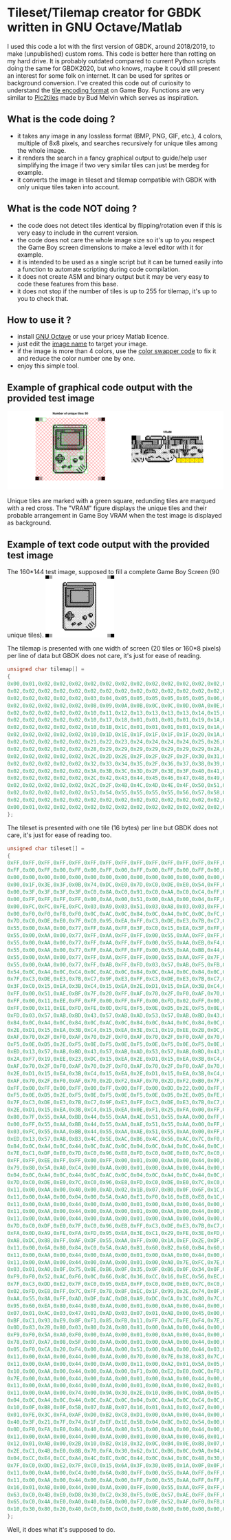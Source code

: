 # Tileset/Tilemap creator for GBDK written in GNU Octave/Matlab

I used this code a lot with the first version of GBDK, around 2018/2019, to make (unpublished) custom roms. This code is better here than rotting on my hard drive. It is probably outdated compared to current Python scripts doing the same for GBDK2020, but who knows, maybe it could still present an interest for some folk on internet. It can be used for sprites or background conversion. I've created this code out of curiosity to understand the [tile encoding format](https://www.huderlem.com/demos/gameboy2bpp.html) on Game Boy. Functions are very similar to [Pic2tiles](http://www.budmelvin.com/dev/index.html) made by Bud Melvin which serves as inspiration.

## What is the code doing ?
- it takes any image in any lossless format (BMP, PNG, GIF, etc.), 4 colors, multiple of 8x8 pixels, and searches recursively for unique tiles among the whole image.
- it renders the search in a fancy graphical output to guide/help user simplifying the image if two very similar tiles can just be merdeg for example.
- it converts the image in tileset and tilemap compatible with GBDK with only unique tiles taken into account.

## What is the code NOT doing ?
- the code does not detect tiles identical by flipping/rotation even if this is very easy to include in the current version.
- the code does not care the whole image size so it's up to you respect the Game Boy screen dimensions to make a level editor with it for example.
- it is intended to be used as a single script but it can be turned easily into a function to automate scripting during code compilation.
- it does not create ASM and binary output but it may be very easy to code these features from this base.
- it does not stop if the number of tiles is up to 255 for tilemap, it's up to you to check that.

## How to use it ?
- install [GNU Octave](https://octave.org/) or use your pricey Matlab licence.
- just edit the [image name](https://github.com/Raphael-Boichot/GNU-Octave-tileset-tilemap-creator-for-GBDK/blob/ca894bc3ff5463393935c4b1e606610a5f718c7b/Tile_creator_GBDK.m#L4) to target your image.
- if the image is more than 4 colors, use the [color swapper code](/Color_swapper.m) to fix it and reduce the color number one by one.
- enjoy this simple tool.

## Example of graphical code output with the provided test image
![](/Output.png)

Unique tiles are marked with a green square, redunding tiles are marqued with a red cross. The "VRAM" figure displays the unique tiles and their probable arrangement in Game Boy VRAM when the test image is displayed as background.

## Example of text code output with the provided test image

The 160*144 test image, supposed to fill a complete Game Boy Screen (90 unique tiles).
![](/Test_image.png)

The tilemap is presented with one width of screen (20 tiles or 160*8 pixels) per line of data but GBDK does not care, it's just for ease of reading.
```c
unsigned char tilemap[] =
{
0x00,0x01,0x02,0x02,0x02,0x02,0x02,0x02,0x02,0x02,0x02,0x02,0x02,0x02,0x02,0x02,0x02,0x02,0x01,0x00,
0x02,0x02,0x02,0x02,0x02,0x02,0x02,0x02,0x02,0x02,0x02,0x02,0x02,0x02,0x02,0x02,0x02,0x02,0x02,0x02,
0x02,0x02,0x02,0x02,0x02,0x03,0x04,0x05,0x05,0x05,0x05,0x05,0x05,0x06,0x07,0x02,0x02,0x02,0x02,0x02,
0x02,0x02,0x02,0x02,0x02,0x08,0x09,0x0A,0x0B,0x0C,0x0C,0x0D,0x0A,0x0E,0x0F,0x02,0x02,0x02,0x02,0x02,
0x02,0x02,0x02,0x02,0x02,0x10,0x11,0x12,0x13,0x13,0x13,0x13,0x14,0x15,0x16,0x02,0x02,0x02,0x02,0x02,
0x02,0x02,0x02,0x02,0x02,0x10,0x17,0x18,0x01,0x01,0x01,0x01,0x19,0x1A,0x16,0x02,0x02,0x02,0x02,0x02,
0x02,0x02,0x02,0x02,0x02,0x10,0x1B,0x1C,0x01,0x01,0x01,0x01,0x19,0x1A,0x16,0x02,0x02,0x02,0x02,0x02,
0x02,0x02,0x02,0x02,0x02,0x10,0x1D,0x1E,0x1F,0x1F,0x1F,0x1F,0x20,0x1A,0x16,0x02,0x02,0x02,0x02,0x02,
0x02,0x02,0x02,0x02,0x02,0x21,0x22,0x23,0x24,0x24,0x24,0x24,0x25,0x26,0x27,0x02,0x02,0x02,0x02,0x02,
0x02,0x02,0x02,0x02,0x02,0x28,0x29,0x29,0x29,0x29,0x29,0x29,0x29,0x2A,0x2B,0x02,0x02,0x02,0x02,0x02,
0x02,0x02,0x02,0x02,0x02,0x2C,0x2D,0x2E,0x2F,0x2F,0x2F,0x2F,0x30,0x31,0x2B,0x02,0x02,0x02,0x02,0x02,
0x02,0x02,0x02,0x02,0x02,0x32,0x33,0x34,0x35,0x2F,0x36,0x37,0x38,0x39,0x2B,0x02,0x02,0x02,0x02,0x02,
0x02,0x02,0x02,0x02,0x02,0x3A,0x3B,0x3C,0x3D,0x2F,0x3E,0x3F,0x40,0x41,0x2B,0x02,0x02,0x02,0x02,0x02,
0x02,0x02,0x02,0x02,0x02,0x2C,0x42,0x43,0x44,0x45,0x46,0x47,0x48,0x49,0x4A,0x02,0x02,0x02,0x02,0x02,
0x02,0x02,0x02,0x02,0x02,0x2C,0x2F,0x4B,0x4C,0x4D,0x4E,0x4F,0x50,0x51,0x52,0x02,0x02,0x02,0x02,0x02,
0x02,0x02,0x02,0x02,0x02,0x53,0x54,0x55,0x55,0x55,0x55,0x56,0x57,0x58,0x59,0x02,0x02,0x02,0x02,0x02,
0x02,0x02,0x02,0x02,0x02,0x02,0x02,0x02,0x02,0x02,0x02,0x02,0x02,0x02,0x02,0x02,0x02,0x02,0x02,0x02,
0x00,0x01,0x02,0x02,0x02,0x02,0x02,0x02,0x02,0x02,0x02,0x02,0x02,0x02,0x02,0x02,0x02,0x02,0x01,0x00
};
```

The tileset is presented with one tile (16 bytes) per line but GBDK does not care, it's just for ease of reading too.
```c
unsigned char tileset[] =
{
0xFF,0xFF,0xFF,0xFF,0xFF,0xFF,0xFF,0xFF,0xFF,0xFF,0xFF,0xFF,0xFF,0xFF,0xFF,0xFF,
0xFF,0x00,0xFF,0x00,0xFF,0x00,0xFF,0x00,0xFF,0x00,0xFF,0x00,0xFF,0x00,0xFF,0x00,
0x00,0x00,0x00,0x00,0x00,0x00,0x00,0x00,0x00,0x00,0x00,0x00,0x00,0x00,0x00,0x00,
0x00,0x1F,0x3E,0x3F,0x0B,0x74,0xDC,0xE0,0x7D,0xC0,0xDE,0xE0,0x54,0xFF,0xEA,0xFF,
0x00,0x3F,0x3F,0x3F,0x3F,0xC0,0x8A,0xC0,0x91,0xC0,0xAA,0xC0,0xC4,0xFF,0xAA,0xFF,
0x00,0xFF,0xFF,0xFF,0xFF,0x00,0xAA,0x00,0x51,0x00,0xAA,0x00,0x04,0xFF,0xAA,0xFF,
0x00,0xFC,0xFC,0xFE,0xFC,0x03,0xA9,0x03,0x51,0x03,0xA8,0x03,0x03,0xFF,0xAA,0xFF,
0x00,0xF0,0xF0,0xF8,0xF0,0x0C,0xAC,0x0C,0x84,0x0C,0xA4,0x0C,0x0C,0xFC,0xAC,0xFC,
0x7D,0xC0,0xDE,0xE0,0x7F,0xC0,0x95,0xEA,0xFF,0xC3,0xDE,0xE3,0x7B,0xC7,0x97,0xEB,
0x55,0x00,0xAA,0x00,0x77,0xFF,0xAA,0xFF,0x3F,0xC0,0x15,0xEA,0x3F,0xFF,0x2A,0xFF,
0x55,0x00,0xAA,0x00,0x77,0xFF,0xAA,0xFF,0xFF,0x00,0x55,0xAA,0xFF,0xFF,0xAA,0xFF,
0x55,0x00,0xAA,0x00,0x77,0xFF,0xAA,0xFF,0xFF,0x00,0x55,0xAA,0xEB,0xF4,0xB5,0xEA,
0x55,0x00,0xAA,0x00,0x77,0xFF,0xAA,0xFF,0xFF,0x00,0x55,0xAA,0xBB,0x44,0x55,0xAA,
0x55,0x00,0xAA,0x00,0x77,0xFF,0xAA,0xFF,0xFF,0x00,0x55,0xAA,0xFF,0x7F,0x2A,0xFF,
0x55,0x00,0xAA,0x00,0x77,0xFF,0xAB,0xFF,0xFD,0x03,0x57,0xAB,0xF5,0xFB,0xA7,0xFB,
0x54,0x0C,0xA4,0x0C,0xC4,0x0C,0xAC,0x0C,0x84,0x0C,0xA4,0x0C,0x84,0x0C,0xAC,0x0C,
0x7F,0xC3,0xDE,0xE3,0x7B,0xC7,0x9F,0xE3,0xFF,0xC3,0xDE,0xE3,0x7B,0xC7,0x97,0xEB,
0x3F,0xC0,0x15,0xEA,0x3B,0xC4,0x15,0xEA,0x2E,0xD1,0x15,0xEA,0x3B,0xC4,0x15,0xEA,
0xFF,0x00,0x51,0xAE,0xBF,0x7F,0x20,0xFF,0xAF,0x70,0x2F,0xF0,0xAF,0x70,0x67,0xB8,
0xFF,0x00,0x11,0xEE,0xFF,0xFF,0x00,0xFF,0xFF,0x00,0xFD,0x02,0xFF,0x00,0xFF,0x00,
0xFF,0x00,0x11,0xEE,0xFD,0xFE,0x0D,0xFE,0xF5,0x0E,0xD5,0x2E,0xF5,0x0E,0xF5,0x0E,
0xFD,0x03,0x57,0xAB,0xBD,0x43,0x57,0xAB,0xAD,0x53,0x57,0xAB,0xBD,0x43,0x57,0xAB,
0x84,0x0C,0xA4,0x0C,0x84,0x0C,0xAC,0x0C,0x84,0x0C,0xA4,0x0C,0x84,0x0C,0xAC,0x0C,
0x2E,0xD1,0x15,0xEA,0x3B,0xC4,0x15,0xEA,0x3E,0xC1,0x19,0xEE,0x2B,0xDC,0x22,0xFF,
0xAF,0x70,0x2F,0xF0,0xAF,0x70,0x2F,0xF0,0xAF,0x70,0x2F,0xF0,0xAF,0x70,0x27,0xF8,
0xF5,0x0E,0xD5,0x2E,0xF5,0x0E,0xF5,0x0E,0xF5,0x0E,0xF5,0x0E,0xF5,0x0E,0xF5,0x0E,
0xED,0x13,0x57,0xAB,0xBD,0x43,0x57,0xAB,0xAD,0x53,0x57,0xAB,0xBD,0x43,0x57,0xAB,
0x2A,0xF7,0x19,0xEE,0x23,0xDC,0x15,0xEA,0x2E,0xD1,0x15,0xEA,0x3B,0xC4,0x15,0xEA,
0xAF,0x70,0x2F,0xF0,0xAF,0x70,0x2F,0xF0,0xAF,0x70,0x2F,0xF0,0xAF,0x70,0x67,0xB8,
0x2E,0xD1,0x15,0xEA,0x3B,0xC4,0x15,0xEA,0x2E,0xD1,0x15,0xEA,0x3B,0xC4,0x15,0xEA,
0xAF,0x70,0x2F,0xF0,0xAF,0x70,0x2D,0xF2,0xAF,0x70,0x2D,0xF2,0xB0,0x7F,0x3F,0xFF,
0xFF,0x00,0xFF,0x00,0xFF,0x00,0xFF,0x00,0xFF,0x00,0xDD,0x22,0x00,0xFF,0xFF,0xFF,
0xF5,0x0E,0xD5,0x2E,0xF5,0x0E,0xF5,0x0E,0xF5,0x0E,0xD5,0x2E,0x05,0xFE,0xFD,0xFE,
0x7F,0xC3,0xDE,0xE3,0x7B,0xC7,0x9F,0xE3,0xFF,0xC3,0xDE,0xE3,0x7B,0xC7,0x96,0xEB,
0x2E,0xD1,0x15,0xEA,0x3B,0xC4,0x15,0xEA,0x0E,0xF1,0x25,0xFA,0x00,0xFF,0x00,0xFF,
0x80,0x7F,0x55,0xAA,0xBB,0x44,0x55,0xAA,0xAE,0x51,0x55,0xAA,0x00,0xFF,0x00,0xFF,
0x00,0xFF,0x55,0xAA,0xBB,0x44,0x55,0xAA,0xAE,0x51,0x55,0xAA,0x00,0xFF,0x00,0xFF,
0x03,0xFC,0x55,0xAA,0xBB,0x44,0x55,0xAA,0xAE,0x51,0x55,0xAA,0x00,0xFF,0x00,0xFF,
0xED,0x13,0x57,0xAB,0xB3,0x4C,0x5E,0xAC,0xB6,0x4C,0x56,0xAC,0x7C,0xF0,0xFA,0xF0,
0x84,0x0C,0xA4,0x0C,0x44,0x0C,0xAC,0x0C,0x04,0x0C,0xA4,0x0C,0x44,0x0C,0xAC,0x0C,
0x7E,0xC1,0xDF,0xE0,0x7D,0xC0,0x96,0xE8,0xFD,0xC0,0xDE,0xE0,0x7C,0xC0,0x96,0xE8,
0xFF,0xFF,0xEE,0xFF,0xFF,0x00,0xFF,0x00,0x01,0x00,0xAA,0x00,0x44,0x00,0xAA,0x00,
0x79,0x80,0x5A,0xA0,0xC4,0x00,0xAA,0x00,0x01,0x00,0xAA,0x00,0x44,0x00,0xAA,0x00,
0x04,0x0C,0xA4,0x0C,0x44,0x0C,0xAC,0x0C,0x04,0x0C,0xA4,0x0C,0x44,0x0C,0xAC,0x0C,
0x7D,0xC0,0xDE,0xE0,0x7C,0xC0,0x96,0xE8,0xFD,0xC0,0xDE,0xE0,0x7C,0xC0,0x96,0xE8,
0x11,0x00,0xAA,0x00,0x40,0x00,0xAD,0x02,0x1B,0x07,0xB0,0x0F,0x6F,0x1C,0xF9,0x0E,
0x11,0x00,0xAA,0x00,0x04,0x00,0x5A,0xA0,0xE1,0xF0,0x16,0xE8,0xE8,0x1C,0x8C,0xF8,
0x11,0x00,0xAA,0x00,0x44,0x00,0xAA,0x00,0x01,0x00,0xAA,0x00,0x44,0x00,0xAA,0x00,
0x11,0x00,0xAA,0x00,0x44,0x00,0xAA,0x00,0x01,0x00,0xAA,0x00,0x44,0x00,0xAA,0x01,
0x11,0x00,0xAA,0x00,0x44,0x00,0xAA,0x00,0x01,0x00,0xAA,0x00,0x04,0x00,0x0A,0xF0,
0x7D,0xC0,0xDF,0xE0,0x7F,0xC0,0x96,0xEB,0xFF,0xC3,0xDE,0xE3,0x7B,0xC7,0x97,0xEB,
0xFA,0x0D,0xA9,0xFE,0xFA,0xFD,0x95,0xEA,0x3E,0xC1,0x29,0xFE,0x3E,0xFD,0x09,0xFE,
0xA8,0xDC,0x88,0xFF,0xAF,0xDF,0x55,0xAA,0xFF,0x00,0x1A,0xEF,0x2E,0xDF,0x55,0xAA,
0x11,0x00,0x6A,0x80,0x84,0xC0,0x5A,0xA0,0xB1,0x60,0xB2,0x60,0xB4,0x60,0x3A,0xE0,
0x11,0x00,0xAA,0x00,0x44,0x00,0xAA,0x00,0x01,0x00,0xAA,0x00,0x44,0x00,0xAC,0x03,
0x11,0x00,0xAA,0x00,0x44,0x00,0xAA,0x00,0x01,0x00,0xA0,0x7E,0xFC,0x7E,0x5E,0xA1,
0x03,0x01,0xA0,0x0F,0x75,0x0E,0xB6,0x0F,0x35,0x0F,0xB6,0x0F,0x34,0x0F,0x2D,0x83,
0xF9,0xF0,0x52,0xAC,0xF6,0x0C,0x66,0x8C,0x36,0xCC,0x16,0xEC,0x56,0xEC,0xA2,0xF8,
0x7F,0xC3,0xDD,0xE2,0x7F,0xC0,0x95,0xEA,0xFF,0xC0,0xDE,0xE0,0x7C,0xC0,0x96,0xE8,
0x02,0xFD,0xE8,0xFF,0x7C,0xFF,0x78,0x8F,0xEC,0x1F,0x99,0x2E,0x74,0x0F,0x9F,0x23,
0xAA,0x55,0x8A,0xFF,0xAD,0xDF,0xAC,0xD8,0xA9,0xDC,0xCA,0x3C,0x80,0x7C,0xF2,0xE0,
0x95,0x60,0xEA,0x80,0x44,0x80,0xAA,0x00,0x01,0x00,0xAA,0x00,0x44,0x00,0xAA,0x00,
0x07,0x01,0xAC,0x03,0x47,0x01,0xAD,0x03,0x07,0x01,0xAB,0x00,0x45,0x00,0xAA,0x00,
0xBF,0xC1,0x93,0xE9,0x8F,0xF1,0x85,0xFB,0x11,0xFF,0x7C,0xFE,0xF4,0x7E,0xFE,0x00,
0x0D,0x83,0x2B,0x80,0x03,0x80,0x2A,0x80,0x81,0x00,0xAA,0x00,0x44,0x00,0xAA,0x00,
0xF9,0xF0,0x5A,0xA0,0xF0,0x00,0xAA,0x00,0x01,0x00,0xAA,0x00,0x44,0x00,0xAA,0x00,
0x78,0x07,0xA7,0x08,0x5F,0x00,0xAA,0x00,0x01,0x00,0xAA,0x00,0x44,0x00,0xAA,0x00,
0x05,0xF0,0xCA,0x20,0xF4,0x00,0xAA,0x00,0x51,0x00,0xAA,0x00,0x44,0x03,0xA7,0x03,
0x11,0x00,0xAA,0x00,0x44,0x00,0xAA,0x00,0x7D,0x00,0x7E,0x38,0x83,0x7C,0xBB,0xC6,
0x11,0x00,0xAA,0x00,0x44,0x00,0xAA,0x00,0x11,0x00,0xA2,0x01,0x5A,0x05,0x8F,0x1E,
0x10,0x00,0xAA,0x00,0x44,0x00,0xAA,0x00,0xF1,0x00,0xE2,0xE0,0x0C,0xF0,0xDA,0x38,
0x7E,0x00,0xAA,0x00,0x44,0x00,0xAA,0x00,0x01,0x00,0xAA,0x00,0x44,0x00,0xAA,0x00,
0x11,0x00,0xAA,0x00,0x44,0x00,0xAA,0x00,0x01,0x00,0xAA,0x00,0x42,0x01,0xA9,0x03,
0x11,0x00,0xAA,0x00,0x74,0x00,0x9A,0x30,0x2E,0x10,0xB6,0x0C,0xBA,0x05,0x2F,0x83,
0x04,0x0C,0xA4,0x0C,0x44,0x0C,0xAC,0x0C,0x04,0x0C,0xA4,0x0C,0xC4,0x0C,0xAC,0x0C,
0x10,0x0F,0xB8,0x0F,0x5B,0x07,0xAB,0x07,0x16,0x01,0xA1,0x02,0x47,0x00,0xAA,0x00,
0x01,0xFE,0x3C,0xFA,0xAF,0xD0,0xB2,0xC8,0xD1,0x00,0xAA,0x00,0x44,0x00,0xAA,0x00,
0x40,0x3F,0x21,0x7F,0x74,0x1F,0xEF,0x1E,0x5B,0x04,0xBC,0x02,0x54,0x00,0xAA,0x00,
0x0D,0xF0,0xFA,0xE0,0xB4,0x40,0x6A,0x80,0x51,0x00,0xAA,0x00,0x44,0x00,0xAA,0x00,
0x11,0x00,0xAA,0x00,0x44,0x00,0xAA,0x00,0x01,0x00,0xAA,0x00,0x46,0x01,0xAD,0x03,
0x12,0x01,0xAB,0x00,0x2B,0x10,0xB2,0x18,0x32,0x0C,0xB4,0x0E,0x88,0x07,0x2D,0x83,
0x2E,0xC1,0x4B,0xE0,0x8B,0x70,0xFA,0x30,0x62,0x1C,0xB6,0x0C,0x9A,0x04,0x2E,0x80,
0x04,0xCC,0xE4,0xCC,0xA4,0x4C,0xEC,0x0C,0x44,0x0C,0xA4,0x0C,0x48,0x30,0x90,0x30,
0x7F,0xC0,0xDD,0xE2,0x7F,0xC0,0x15,0x6A,0x3F,0x30,0x05,0x1A,0x0F,0x0F,0x02,0x07,
0x11,0x00,0xAA,0x00,0xC4,0x00,0x6A,0x80,0xFF,0x00,0x55,0xAA,0xFF,0xFF,0xAA,0xFF,
0x11,0x00,0xAA,0x00,0x44,0x00,0xAA,0x00,0xFF,0x00,0x55,0xAA,0xFF,0xFF,0xAA,0xFF,
0x16,0x01,0xAB,0x00,0x44,0x00,0xAA,0x00,0xFF,0x00,0x55,0xAA,0xFF,0xFF,0xAA,0xFF,
0x63,0xC0,0x4B,0xE0,0xD8,0x30,0xC2,0x38,0xF5,0x0E,0x57,0xAE,0xFF,0xFF,0xAA,0xFF,
0x65,0xC0,0x4A,0xE0,0xA0,0x40,0xEA,0x00,0xF7,0x0F,0x52,0xAF,0xF0,0xF8,0xA0,0xF0,
0x10,0x30,0x80,0x20,0x40,0xC0,0x00,0xC0,0x00,0x80,0x00,0x00,0x00,0x00,0x00,0x00
};
```

Well, it does what it's supposed to do. 
